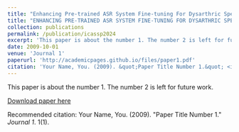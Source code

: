 ```yaml
---
title: "Enhancing Pre-trained ASR System Fine-tuning For Dysarthric Speech Recognition Using Adversarial Data Augmentation"
title: "ENHANCING PRE-TRAINED ASR SYSTEM FINE-TUNING FOR DYSARTHRIC SPEECH RECOGNITION USING ADVERSARIAL DATA AUGMENTATION"
collection: publications
permalink: /publication/icassp2024
excerpt: 'This paper is about the number 1. The number 2 is left for future work.'
date: 2009-10-01
venue: 'Journal 1'
paperurl: 'http://academicpages.github.io/files/paper1.pdf'
citation: 'Your Name, You. (2009). &quot;Paper Title Number 1.&quot; <i>Journal 1</i>. 1(1).'
---
```

This paper is about the number 1. The number 2 is left for future work.

[Download paper here](http://academicpages.github.io/files/paper1.pdf)

Recommended citation: Your Name, You. (2009). "Paper Title Number 1." <i>Journal 1</i>. 1(1).